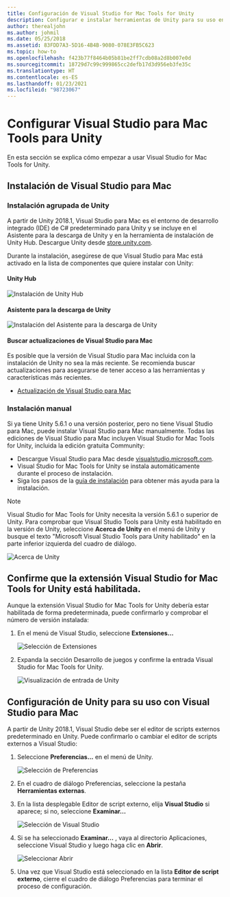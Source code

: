 ```yaml
---
title: Configuración de Visual Studio for Mac Tools for Unity
description: Configurar e instalar herramientas de Unity para su uso en Visual Studio para Mac
author: therealjohn
ms.author: johmil
ms.date: 05/25/2018
ms.assetid: 83FDD7A3-5D16-4B4B-9080-078E3FB5C623
ms.topic: how-to
ms.openlocfilehash: f423b77f8464b05b81be2ff7cdb08a2d8b007e0d
ms.sourcegitcommit: 18729d7c99c999865cc2defb17d3d956eb3fe35c
ms.translationtype: HT
ms.contentlocale: es-ES
ms.lasthandoff: 01/23/2021
ms.locfileid: "98723067"
---
```

# <a name="set-up-visual-studio-for-mac-tools-for-unity"></a>Configurar Visual Studio para Mac Tools para Unity

En esta sección se explica cómo empezar a usar Visual Studio for Mac Tools for Unity.

## <a name="install-visual-studio-for-mac"></a>Instalación de Visual Studio para Mac

### <a name="unity-bundled-installation"></a>Instalación agrupada de Unity

A partir de Unity 2018.1, Visual Studio para Mac es el entorno de desarrollo integrado (IDE) de C# predeterminado para Unity y se incluye en el Asistente para la descarga de Unity y en la herramienta de instalación de Unity Hub. Descargue Unity desde [store.unity.com](https://store.unity.com/).

Durante la instalación, asegúrese de que Visual Studio para Mac está activado en la lista de componentes que quiere instalar con Unity:

#### <a name="unity-hub"></a>Unity Hub

![Instalación de Unity Hub](media/setup-vsmac-tools-unity-image7.png)

#### <a name="unity-download-assistant"></a>Asistente para la descarga de Unity

![Instalación del Asistente para la descarga de Unity](media/setup-vsmac-tools-unity-image8.png)

#### <a name="check-for-updates-to-visual-studio-for-mac"></a>Buscar actualizaciones de Visual Studio para Mac

Es posible que la versión de Visual Studio para Mac incluida con la instalación de Unity no sea la más reciente. Se recomienda buscar actualizaciones para asegurarse de tener acceso a las herramientas y características más recientes.

* [Actualización de Visual Studio para Mac](update.md)

### <a name="manual-installation"></a>Instalación manual

Si ya tiene Unity 5.6.1 o una versión posterior, pero no tiene Visual Studio para Mac, puede instalar Visual Studio para Mac manualmente. Todas las ediciones de Visual Studio para Mac incluyen Visual Studio for Mac Tools for Unity, incluida la edición gratuita Community:

* Descargue Visual Studio para Mac desde [visualstudio.microsoft.com](https://visualstudio.microsoft.com/).
* Visual Studio for Mac Tools for Unity se instala automáticamente durante el proceso de instalación.
* Siga los pasos de la [guía de instalación](./installation.md?view=vsmac-2017&preserve-view=true) para obtener más ayuda para la instalación.

> [!NOTE]
> Visual Studio for Mac Tools for Unity necesita la versión 5.6.1 o superior de Unity. Para comprobar que Visual Studio Tools para Unity está habilitado en la versión de Unity, seleccione **Acerca de Unity** en el menú de Unity y busque el texto "Microsoft Visual Studio Tools para Unity habilitado" en la parte inferior izquierda del cuadro de diálogo.
>
> ![Acerca de Unity](media/setup-vsmac-tools-unity-image3.png)

## <a name="confirm-that-the-visual-studio-for-mac-tools-for-unity-extension-is-enabled"></a>Confirme que la extensión Visual Studio for Mac Tools for Unity está habilitada.

Aunque la extensión Visual Studio for Mac Tools for Unity debería estar habilitada de forma predeterminada, puede confirmarlo y comprobar el número de versión instalada:

1. En el menú de Visual Studio, seleccione **Extensiones...**

   ![Selección de Extensiones](media/setup-vsmac-tools-unity-image1.png)

2. Expanda la sección Desarrollo de juegos y confirme la entrada Visual Studio for Mac Tools for Unity.

   ![Visualización de entrada de Unity](media/setup-vsmac-tools-unity-image2.png)

## <a name="configure-unity-for-use-with-visual-studio-for-mac"></a>Configuración de Unity para su uso con Visual Studio para Mac

A partir de Unity 2018.1, Visual Studio debe ser el editor de scripts externos predeterminado en Unity. Puede confirmarlo o cambiar el editor de scripts externos a Visual Studio:

1. Seleccione **Preferencias...** en el menú de Unity.

   ![Selección de Preferencias](media/setup-vsmac-tools-unity-image4.png)

2. En el cuadro de diálogo Preferencias, seleccione la pestaña **Herramientas externas**.

3. En la lista desplegable Editor de script externo, elija **Visual Studio** si aparece; si no, seleccione **Examinar...**

   ![Selección de Visual Studio](media/setup-vsmac-tools-unity-image5.png)

4. Si se ha seleccionado **Examinar...** , vaya al directorio Aplicaciones, seleccione Visual Studio y luego haga clic en **Abrir**.

   ![Seleccionar Abrir](media/setup-vsmac-tools-unity-image6.png)

5. Una vez que Visual Studio está seleccionado en la lista **Editor de script externo**, cierre el cuadro de diálogo Preferencias para terminar el proceso de configuración.